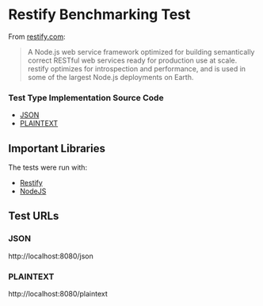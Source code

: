 # Restify Benchmarking Test

From [restify.com](http://restify.com):

> A Node.js web service framework optimized for building semantically correct RESTful web services ready for production use at scale. restify optimizes for introspection and performance, and is used in some of the largest Node.js deployments on Earth.

### Test Type Implementation Source Code

* [JSON](server.js)
* [PLAINTEXT](server.js)

## Important Libraries
The tests were run with:
* [Restify](http://restify.com/)
* [NodeJS](https://nodejs.org/en/)

## Test URLs
### JSON

http://localhost:8080/json

### PLAINTEXT

http://localhost:8080/plaintext
